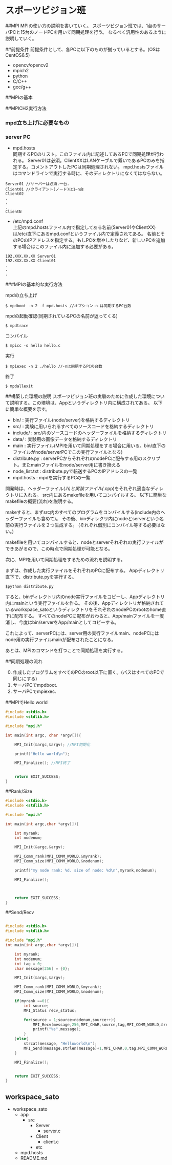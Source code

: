 スポーツビジョン班
========

##MPI
MPIの使い方の説明を書いていく。
スポーツビジョン班では、1台のサーバPCと15台のノードPCを用いて同期処理を行う。
なるべく汎用性のあるように説明していく。

##前提条件
前提条件として、各PCに以下のものが揃っているとする。(OSはCentOS6.5)

* opencv/opencv2
* mpich2
* python
* C/C++
* gcc/g++

##MPIの基本

##MPICH2実行方法

### mpd立ち上げに必要なもの  

### server PC

* mpd.hosts  
	同期するPCのリスト。このファイル内に記述してあるPCで同期処理が行われる。
	Server01は必須。ClientXXはLANケーブルで繋いであるPCのみを指定する。コメントアウトしたPCは同期処理されない。
	mpd.hostsファイルはコマンドラインで実行する時に、そのディレクトリになくてはならない。

``` mpd.hosts
Server01 //サーバーは必須.一台.
Client01 //クライアント(ノード)は1~n台
Client02
.
.
.
ClientN
```

* /etc/mpd.conf  
	上記のmpd.hostsファイル内で指定してある名前(Server01やClientXX)は/etc/直下にあるmpd.confというファイル内で定義されてある。
	名前とそのPCのIPアドレスを指定する。もしPCを増やしたりなど、新しいPCを追加する場合はこのファイル内に追加する必要がある。

```
192.XXX.XX.XX Server01
192.XXX.XX.XX Client01
.
.
.
```

###MPIの基本的な実行方法  

mpdの立ち上げ

```
$ mpdboot -n 2 -f mpd.hosts //オプション-n は同期するPC台数
```

mpdの起動確認(同期されているPCの名前が返ってくる)

```
$ mpdtrace
```

コンパイル

```
$ mpicc -o hello hello.c
```

実行

```
$ mpiexec -n 2 ./hello //-nは同期するPCの台数
```

終了

```
$ mpdallexit
```

##構築した環境の説明
スポーツビジョン班の実験のために作成した環境について説明する。この環境は、Appというディレクトリ内に構成されてある。
以下に簡単な概要を示す。

* bin/	: 実行ファイル(node/server)を格納するディレクトリ
* src/	: 実験に用いられるすべてのソースコードを格納するディレクトリ
* include/	: src/内のソースコードのヘッダーファイルを格納するディレクトリ
* data/	: 実験用の画像データを格納するディレクトリ
* main	: 実行ファイル(MPIを用いて同期処理をする場合に用いる。bin/直下のファイルがnode/serverPCでこの実行ファイルとなる)
* distribute.py	: serverPCからそれぞれのnodePCに配布する用のスクリプト。またmainファイルをnode/server用に書き換える
* node_list.txt	: distribute.pyで転送するPCのIPアドレスの一覧
* mpd.hosts		: mpdを実行するPCの一覧

開発時は、ヘッダーファイル(*.h)と実装ファイル(*.cpp)をそれぞれ適当なディレクトリに入れる。
src内にあるmakefileを用いてコンパイルする。
以下に簡単なmakefileの概要(流れ)を説明する。

makeすると、まずsrc内のすべてのプログラムをコンパイルする(include内のヘッダーファイルも含めて)。
その後、binディレクリ内にnodeとserverという名前の実行ファイルを２つ生成する。
(それぞれ個別にコンパイル等する必要はない。)

makefileを用いてコンパイルすると、nodeとserverそれぞれの実行ファイルができあがるので、この時点で同期処理が可能となる。

次に、MPIを用いて同期処理をするための流れを説明する。

まずは、作成した実行ファイルをそれぞれのPCに配布する。
Appディレクトリ直下で、distribute.pyを実行する。

```
$python distribute.py
```

すると、binディレクトリ内のnode実行ファイルをコピーし、Appディレクトリ内にmainという実行ファイルを作る。
その後、Appディレクトリが格納されているworkspace_satoというディレクトリをそれぞれのnodePCのrootのhome直下に配布する。
すべてのnodePCに配布がおわると、App/mainファイルを一度消し、今度はbin/serverをApp/mainとしてコピーする。

これによって、serverPCには、server用の実行ファイルmain、nodePCにはnode用の実行ファイルmainが配布されたことになる。

あとは、MPIのコマンドを打つことで同期処理を実行する。

##同期処理の流れ

0. 作成したプログラムをすべてのPCのroot以下に置く。(パスはすべてのPCで同じにする)
1. サーバPCでmpdboot.
2. サーバPCでmpiexec.

##MPIでHello world

```c
#include <stdio.h>
#include <stdlib.h>

#include "mpi.h"

int main(int argc, char *argv[]){

	MPI_Init(&argc,&argv); //MPI初期化

	printf("Hello world\n");

	MPI_Finalize();	//MPI終了


	return EXIT_SUCCESS;
}
```

##Rank/Size

```c
#include <stdio.h>
#include <stdlib.h>

#include "mpi.h"

int main(int argc,char *argv[]){

	int myrank;
	int nodenum;

	MPI_Init(&argc,&argv);

	MPI_Comm_rank(MPI_COMM_WORLD,&myrank);
	MPI_Comm_size(MPI_COMM_WORLD,&nodenum);

	printf("my node rank: %d. size of node: %d\n",myrank,nodenum);

	MPI_Finalize();



	return EXIT_SUCCESS;
}
```

##Send/Recv

```c

#include <stdio.h>
#include <stdlib.h>

#include "mpi.h"
int main(int argc,char *argv[]){

	int myrank;
	int nodenum;
	int tag = 0;
	char message[256] = {0};

	MPI_Init(&argc,&argv);

	MPI_Comm_rank(MPI_COMM_WORLD,&myrank);
	MPI_Comm_size(MPI_COMM_WORLD,&nodenum);

	if(myrank ==0){
		int source;	
		MPI_Status recv_status;

		for(source = 1;source<nodenum,source++){
			MPI_Recv(message,256,MPI_CHAR,source,tag,MPI_COMM_WORLD,&recv_status);
			printf("%s",message);
		}
	}else{
		strcat(message, "Helloworld\n");
		MPI_Send(message,strlen(message)+1,MPI_CHAR,0,tag,MPI_COMM_WORLD);
	}

	MPI_Finalize();


	return EXIT_SUCCESS;
}

```




































## workspace_sato

* workspace_sato
	- app
		- src
			- Server
				- server.c
			- Client
				- client.c
			- etc
	- mpd.hosts
	- README.md
